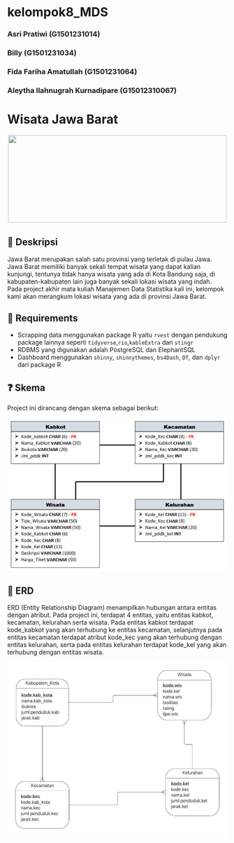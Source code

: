 # kelompok8_MDS
### Asri Pratiwi (G1501231014)
### Billy (G1501231034)
### Fida Fariha Amatullah (G1501231064)
### Aleytha Ilahnugrah Kurnadipare (G15012310067)

# Wisata Jawa Barat
<p align="center">
  <img width="500" height="200" src="https://upload.wikimedia.org/wikipedia/commons/9/99/Coat_of_arms_of_West_Java.svg">
</p>

## :scroll: Deskripsi

Jawa Barat merupakan salah satu provinsi yang terletak di pulau Jawa. Jawa Barat memiliki banyak sekali tempat wisata yang dapat kalian kunjungi, tentunya tidak hanya wisata yang ada di Kota Bandung saja, di kabupaten-kabupaten lain juga banyak sekali lokasi wisata yang indah. Pada project akhir mata kuliah Manajemen Data Statistika kali ini, kelompok kami akan merangkum lokasi wisata yang ada di provinsi Jawa Barat.

## :bookmark_tabs: Requirements

- Scrapping data menggunakan package R yaitu `rvest` dengan pendukung package lainnya seperti `tidyverse`,`rio`,`kableExtra` dan `stingr`  
- RDBMS yang digunakan adalah PostgreSQL dan ElephantSQL
- Dashboard menggunakan `shinny`, `shinnythemes`, `bs4Dash`, `DT`, dan `dplyr` dari package R

## :question: Skema
Project ini dirancang dengan skema sebagai berikut:
<p div align="center">
  <img width="700" height="350" src="https://github.com/fidafarihaa/kelompok8_MDS/blob/main/SKEMA.png">
</p>

## :green_book: ERD
ERD (Entity Relationship Diagram) menampilkan hubungan antara entitas dengan atribut. Pada project ini, terdapat 4 entitas, yaitu entitas kabkot, kecamatan, kelurahan serta wisata. Pada entitas kabkot terdapat kode_kabkot yang akan terhubung ke entitas kecamatan, selanjutnya pada entitas kecamatan terdapat atribut kode_kec yang akan terhubung dengan entitas kelurahan, serta pada entitas kelurahan terdapat kode_kel yang akan terhubung dengan entitas wisata.

<p align="center">
  <img width="600" height="400" src="https://github.com/fidafarihaa/kelompok8_MDS/blob/main/ERD.jpeg?raw=true">
</p>
